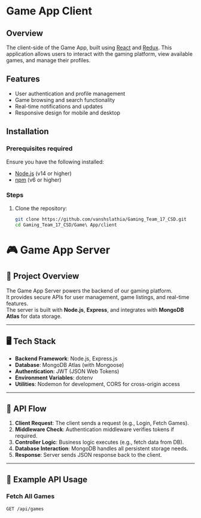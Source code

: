 # Game App Client

## Overview

The client-side of the Game App, built using [React](https://reactjs.org/) and [Redux](https://redux.js.org/). This application allows users to interact with the gaming platform, view available games, and manage their profiles.

## Features

- User authentication and profile management
- Game browsing and search functionality
- Real-time notifications and updates
- Responsive design for mobile and desktop

## Installation

### Prerequisites required

Ensure you have the following installed:

- [Node.js](https://nodejs.org/) (v14 or higher)
- [npm](https://www.npmjs.com/) (v6 or higher)

### Steps

1. Clone the repository:

   ```bash
   git clone https://github.com/vanshslathia/Gaming_Team_17_CSD.git
   cd Gaming_Team_17_CSD/Game\ App/client

# 🎮 Game App Server

## 📖 Project Overview
The Game App Server powers the backend of our gaming platform.  
It provides secure APIs for user management, game listings, and real-time features.  
The server is built with **Node.js**, **Express**, and integrates with **MongoDB Atlas** for data storage.

---

## 🖥️ Tech Stack
- **Backend Framework**: Node.js, Express.js  
- **Database**: MongoDB Atlas (with Mongoose)  
- **Authentication**: JWT (JSON Web Tokens)  
- **Environment Variables**: dotenv  
- **Utilities**: Nodemon for development, CORS for cross-origin access  

---

## 🔄 API Flow
1. **Client Request**: The client sends a request (e.g., Login, Fetch Games).  
2. **Middleware Check**: Authentication middleware verifies tokens if required.  
3. **Controller Logic**: Business logic executes (e.g., fetch data from DB).  
4. **Database Interaction**: MongoDB handles all persistent storage needs.  
5. **Response**: Server sends JSON response back to the client.  

---

## 🧪 Example API Usage

### Fetch All Games
```http
GET /api/games

